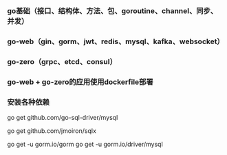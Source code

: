 ### go基础（接口、结构体、方法、包、goroutine、channel、同步、并发）

### go-web（gin、gorm、jwt、redis、mysql、kafka、websocket）

### go-zero（grpc、etcd、consul）

### go-web + go-zero的应用使用dockerfile部署

### 安装各种依赖

go get github.com/go-sql-driver/mysql

go get github.com/jmoiron/sqlx

go get -u gorm.io/gorm
go get -u gorm.io/driver/mysql
